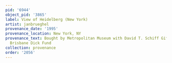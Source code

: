 ```yaml
---
pid: '6944'
object_pid: '3865'
label: View of Heidelberg (New York)
artist: janbrueghel
provenance_date: '1995'
provenance_location: New York, NY
provenance_text: Bought by Metropolitan Museum with David T. Schiff Gift and Harris
  Brisbane Dick Fund
collection: provenance
order: '2056'
---
```

